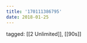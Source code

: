 ```yaml
---
title: '170111386795'
date: 2018-01-25
---
```

tagged: [[2 Unlimited]], [[90s]]
<iframe frameborder="0" height="1" id="ga_target" scrolling="no" style="background-color:transparent; overflow:hidden; position:absolute; top:0; left:0; z-index:9999;" width="1"></iframe>